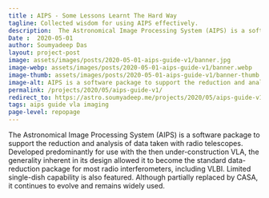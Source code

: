 ```yaml
---
title : AIPS - Some Lessons Learnt The Hard Way
tagline: Collected wisdom for using AIPS effectively.
description:  The Astronomical Image Processing System (AIPS) is a software package to support the reduction and analysis of data taken with radio telescopes. Here is a collection of some quick guides and troubleshooting tips.
Date :  2020-05-01
author: Soumyadeep Das
layout: project-post
image: assets/images/posts/2020-05-01-aips-guide-v1/banner.jpg
image-webp: assets/images/posts/2020-05-01-aips-guide-v1/banner.webp
image-thumb: assets/images/posts/2020-05-01-aips-guide-v1/banner-thumb.jpg
image-alt: AIPS is a software package to support the reduction and analysis of data taken with radio telescopes. 
permalink: /projects/2020/05/aips-guide-v1/
redirect_to: https://astro.soumyadeep.me/projects/2020/05/aips-guide-v1/
tags: aips guide vla imaging
page-level: repopage
---
```

 
<!-- Add images to assets/images/posts/2020-05-01-aips-guide-v1 -->
The Astronomical Image Processing System (AIPS) is a software package to support the reduction and analysis of data taken with radio telescopes. Developed predominantly for use with the then under-construction VLA, the generality inherent in its design allowed it to become the standard data-reduction package for most radio interferometers, including VLBI. Limited single-dish capability is also featured. Although partially replaced by CASA, it continues to evolve and remains widely used. 
